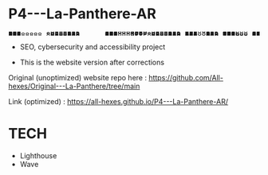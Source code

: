 # P4---La-Panthere-AR

<pre style="line-height:1px">
888                    8888888b.                   888    888                               
888                    888   Y88b                  888    888                               
888                    888    888                  888    888                               
888       8888b.       888   d88P 8888b.  88888b.  888888 88888b.   .d88b.  888d888 .d88b.  
888          "88b      8888888P"     "88b 888 "88b 888    888 "88b d8P  Y8b 888P"  d8P  Y8b 
888      .d888888      888       .d888888 888  888 888    888  888 88888888 888    88888888 
888      888  888      888       888  888 888  888 Y88b.  888  888 Y8b.     888    Y8b.     
88888888 "Y888888      888       "Y888888 888  888  "Y888 888  888  "Y8888  888     "Y8888 </pre>

- SEO, cybersecurity and accessibility project

- This is the website version after corrections

Original (unoptimized) website repo here : https://github.com/All-hexes/Original---La-Panthere/tree/main

Link (optimized) : https://all-hexes.github.io/P4---La-Panthere-AR/

# TECH

- Lighthouse
- Wave
